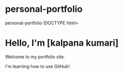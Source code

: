 # personal-portfolio
personal-portfolio
!DOCTYPE html>
<html>
<head>
    <title>My Portfolio</title>
</head>
<body>
    <h1>Hello, I'm [kalpana kumari]</h1>
    <p>Welcome to my portfolio site.</p>
    <p>I'm learning how to use GitHub!</p>
</body>
</html>
